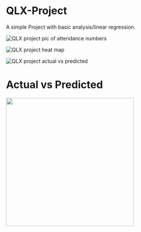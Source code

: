 # QLX-Project
A simple Project with basic analysis/linear regression.


![QLX project pic of attendance numbers](https://user-images.githubusercontent.com/53583290/110194906-1e1db180-7e09-11eb-86da-aff582488f3b.PNG)

![QLX project heat map](https://user-images.githubusercontent.com/53583290/110194946-558c5e00-7e09-11eb-903a-e3c673e4d6a0.PNG)

![QLX project actual vs predicted](https://user-images.githubusercontent.com/53583290/110194964-7bb1fe00-7e09-11eb-8a6f-c01702ab1c40.PNG)

# Actual vs Predicted
<img src="https://user-images.githubusercontent.com/53583290/110194964-7bb1fe00-7e09-11eb-8a6f-c01702ab1c40.PNG" height="350" width="350" />
